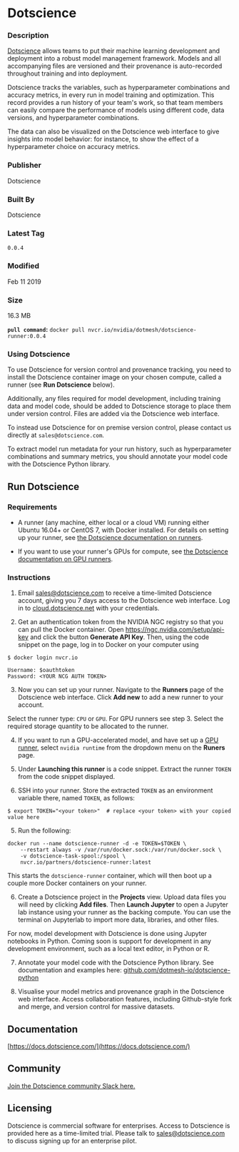 # Dotscience

### Description
[Dotscience](https://dotscience.com/) allows teams to put their machine learning development and deployment into a robust model management framework. Models and all accompanying files are versioned and their provenance is auto-recorded throughout training and into deployment. 

Dotscience tracks the variables, such as hyperparameter combinations and accuracy metrics, in every run in model training and optimization. This record provides a run history of your team's work, so that team members can easily compare the performance of models using different code, data versions, and hyperparameter combinations. 

The data can also be visualized on the Dotscience web interface to give insights into model behavior: for instance, to show the effect of a hyperparameter choice on accuracy metrics.

### Publisher
Dotscience

### Built By
Dotscience

### Latest Tag
`0.0.4`

### Modified
 Feb 11 2019
### Size
 16.3 MB


**`pull command`:** `docker pull nvcr.io/nvidia/dotmesh/dotscience-runner:0.0.4`

### Using Dotscience
To use Dotscience for version control and provenance tracking, you need to install the Dotscience container image on your chosen compute, called a runner (see **Run Dotscience** below). 

Additionally, any files required for model development, including training data and model code, should be added to Dotscience storage to place them under version control. Files are added via the Dotscience web interface.

To instead use Dotscience for on premise version control, please contact us directly at `sales@dotscience.com`.

To extract model run metadata for your run history, such as hyperparameter combinations and summary metrics, you should annotate your model code with the Dotscience Python library. 


## Run Dotscience
### Requirements
* A runner (any machine, either local or a cloud VM) running either Ubuntu 16.04+ or CentOS 7, with Docker installed. 
For details on setting up your runner, see [the Dotscience documentation on runners](https://docs.dotscience.com/setup/#2-set-up-your-runner).

* If you want to use your runner's GPUs for compute, see [the Dotscience documentation on GPU runners](https://docs.dotscience.com/setup/expose-gpus-on-your-runner/).


### Instructions



1. Email sales@dotscience.com to receive a time-limited Dotscience account, giving you 7 days access to the Dotscience web interface. Log in to [cloud.dotscience.net](https://cloud.dotscience.net) with your credentials.

2. Get an authentication token from the NVIDIA NGC registry so that you can pull the Docker container. Open https://ngc.nvidia.com/setup/api-key and click the button **Generate API Key**. Then, using the code snippet on the page, log in to Docker on your computer using 

```
$ docker login nvcr.io

Username: $oauthtoken
Password: <YOUR NCG AUTH TOKEN>
```



3. Now you can set up your runner. Navigate to the **Runners** page of the Dotscience web interface. Click **Add new** to add a new runner to your account. 

Select the runner type: `CPU` or `GPU`. For GPU runners see step 3.
Select the required storage quantity to be allocated to the runner.

4. If you want to run a GPU-accelerated model, and have set up a [GPU runner](https://docs.dotscience.com/setup/expose-gpus-on-your-runner/), select `nvidia runtime` from the dropdown menu on the **Runers** page.

4.  Under **Launching this runner** is a code snippet. Extract the runner `TOKEN` from the code snippet displayed.

4. SSH into your runner. Store the extracted `TOKEN` as an environment variable there, named `TOKEN`, as follows:

```
$ export TOKEN="<your token>"  # replace <your token> with your copied value here
```

5.  Run the following:

```
docker run --name dotscience-runner -d -e TOKEN=$TOKEN \
    --restart always -v /var/run/docker.sock:/var/run/docker.sock \
    -v dotscience-task-spool:/spool \
    nvcr.io/partners/dotscience-runner:latest 
```

This starts the `dotscience-runner` container, which will then boot up a couple more Docker containers on your runner. 

6. Create a Dotscience project in the **Projects** view. Upload data files you will need by clicking **Add files**.  Then **Launch Jupyter** to open a Jupyter lab instance using your runner as the backing compute. You can use the terminal on Jupyterlab to import more data, libraries, and other files.

For now, model development with Dotscience is done using Jupyter notebooks in Python. Coming soon is support for development in any development environment, such as a local text editor, in Python or R.

7. Annotate your model code with the Dotscience Python library. See documentation and examples here: [github.com/dotmesh-io/dotscience-python](https://github.com/dotmesh-io/dotscience-python)

8. Visualise your model metrics and provenance graph in the Dotscience web interface. Access collaboration features, including Github-style fork and merge, and version control for massive datasets.

## Documentation
[https://docs.dotscience.com/](https://docs.dotscience.com/)

## Community
[Join the Dotscience community Slack here.](https://dotmesh-community.slack.com/join/shared_invite/enQtMjU0NzczMTQ2MDgxLTM0MGJhNDcxNWQ4ZWE0OWMxMTE4NDg4ZmY5ZDRiMmQyYzIwYTIyMWNiYTIxMWMyMGUzNDI5YTc0N2JiMzg5OGE)

## Licensing
Dotscience is commercial software for enterprises. Access to Dotscience is provided here as a time-limited trial. Please talk to sales@dotscience.com to discuss signing up for an enterprise pilot.
